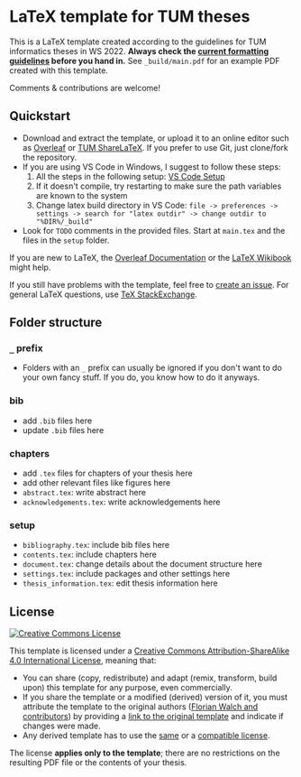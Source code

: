 # LaTeX template for TUM theses

This is a LaTeX template created according to the guidelines for TUM informatics theses in WS 2022. **Always check the [current formatting guidelines][thesis-guidelines] before you hand in.** See `_build/main.pdf` for an example PDF created with this template.

Comments & contributions are welcome!

## Quickstart
* Download and extract the template, or upload it to an online editor such as [Overleaf][overleaf] or [TUM ShareLaTeX][tum-sharelatex]. If you prefer to use Git, just clone/fork the repository.
* If you are using VS Code in Windows, I suggest to follow these steps: 
    1. All the steps in the following setup: [VS Code Setup][vscode-setup]
    2. If it doesn't compile, try restarting to make sure the path variables are known to the system
    3. Change latex build directory in VS Code: 
``file -> preferences -> settings -> search for "latex outdir" -> change outdir to "%DIR%/_build"``
 * Look for `TODO` comments in the provided files. Start at `main.tex` and the files in the ``setup`` folder.

If you are new to LaTeX, the [Overleaf Documentation][overleaf-learn] or the [LaTeX Wikibook][latex-wikibook] might help.

If you still have problems with the template, feel free to [create an issue][issue]. For general LaTeX questions, use [TeX StackExchange][tex-se].

## Folder structure
### ``_`` prefix
- Folders with an ``_`` prefix can usually be ignored if you don't want to do your own fancy stuff. If you do, you know how to do it anyways.
### bib
- add ``.bib`` files here
- update ``.bib`` files here
### chapters
- add ``.tex`` files for chapters of your thesis here
- add other relevant files like figures here
- ``abstract.tex``: write abstract here
- ``acknowledgements.tex``: write acknowledgements here
### setup
- ``bibliography.tex``: include bib files here
- ``contents.tex``: include chapters here
- ``document.tex``: change details about the document structure here
- ``settings.tex``: include packages and other settings here
- ``thesis_information.tex``: edit thesis information here

## License

[![Creative Commons License][license-image]][license]

This template is licensed under a [Creative Commons Attribution-ShareAlike 4.0 International License][license], meaning that:

 * You can share (copy, redistribute) and adapt (remix, transform, build upon) this template for any purpose, even commercially.
 * If you share the template or a modified (derived) version of it, you must attribute the template to the original authors ([Florian Walch and contributors][template-authors]) by providing a [link to the original template][original-template-url] and indicate if changes were made.
 * Any derived template has to use the [same][license] or a [compatible license][license-compatible].

The license **applies only to the template**; there are no restrictions on the resulting PDF file or the contents of your thesis.


[issue]: https://github.com/gamedevlabs/thesis-template/issues
[latex-wikibook]: https://en.wikibooks.org/wiki/LaTeX
[license-compatible]: https://creativecommons.org/compatiblelicenses
[license-image]: https://i.creativecommons.org/l/by-sa/4.0/88x31.png
[license]: https://creativecommons.org/licenses/by-sa/4.0/
[overleaf]: https://www.overleaf.com/
[overleaf-learn]: https://www.overleaf.com/learn
[vscode-setup]: https://mjcb.ca/blog/2020/01/23/visual-studio-code-with-latex/
[tum-sharelatex]: https://sharelatex.tum.de/ldap/login
[template-authors]: https://github.com/TUM-Dev/tum-thesis-latex/graphs/contributors
[original-template-url]: https://github.com/TUM-Dev/tum-thesis-latex
[tex-se]: https://tex.stackexchange.com/
[thesis-guidelines]: https://www.cit.tum.de/en/cit/studies/students/thesis-completing-your-studies/informatics/

